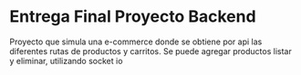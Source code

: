 # Entrega Final Proyecto Backend
Proyecto que simula una e-commerce donde se obtiene por api
las diferentes rutas de productos y carritos.
Se puede agregar productos listar y eliminar, utilizando socket io